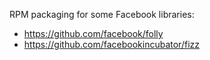 RPM packaging for some Facebook libraries:

 - https://github.com/facebook/folly
 - https://github.com/facebookincubator/fizz
